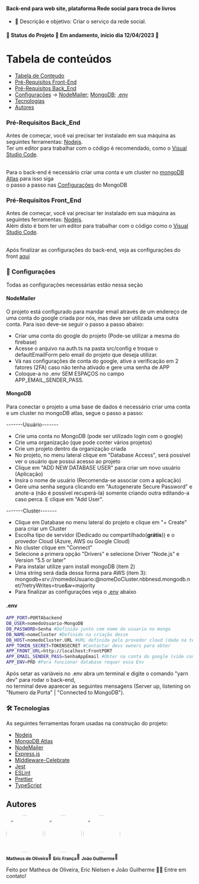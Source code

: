 #### Back-end para web site, plataforma Rede social para troca de livros

- 💬 Descrição e objetivo: Criar o serviço da rede social.

#### 🚧 Status do Projeto 🚀 Em andamento, início dia 12/04/2023 🚧

# Tabela de conteúdos

<!--ts-->

- [Tabela de Conteudo](#Tabela-de-conteúdos)
- [Pré-Requisitos Front-End](#Pré-requisitos-Front_End)
- [Pré-Requisitos Back_End](#Pré-requisitos-Back_End)
- [Configurações](#🎲-Configurações) -> [NodeMailer](#NodeMailer); [MongoDB](#MongoDB); [.env](#.env)
- [Tecnologias](#🛠-Tecnologias)
- [Autores](#autores)
  <!--te-->
  <br>


### Pré-Requisitos Back_End

Antes de começar, você vai precisar ter instalado em sua máquina as seguintes ferramentas:
[Nodejs](https://nodejs.org/en/).<br>
Ter um editor para trabalhar com o código é recomendado, como o [Visual Studio Code](https://code.visualstudio.com/).<br><br>

Para o back-end é necessário criar uma conta e um cluster no [mongoDB Atlas](https://www.mongodb.com/) para isso siga <br> o passo a passo nas [Configurações](#MongoDB) do MongoDB

### Pré-Requisitos Front_End

Antes de começar, você vai precisar ter instalado em sua máquina as seguintes ferramentas:
[Nodejs](https://nodejs.org/en/).<br>
Além disto é bom ter um editor para trabalhar com o código como o [Visual Studio Code](https://code.visualstudio.com/).<br><br>

Após finalizar as configurações do back-end, veja as configurações do front <a href="https://github.com/oliveiramatheux/tcc-escambooks-front#readme">aqui</a>


### 🎲 Configurações

Todas as configurações necessárias estão nessa seção

#### NodeMailer

O projeto está configurado para mandar email através de um endereço de uma conta do google criada por nós, mas deve ser utilizada uma outra conta. Para isso deve-se seguir o passo a passo abaixo:

- Criar uma conta do google do projeto (Pode-se utilizar a mesma do firebase)
- Acesse o arquivo na auth.ts na pasta src/config e troque o defaultEmailForm pelo email do projeto que deseja utilizar.
- Vá nas configurações de conta do google, ative a verificação em 2 fatores (2FA) caso não tenha ativado e gere uma senha de APP
- Coloque-a no .env SEM ESPAÇOS no campo APP_EMAIL_SENDER_PASS.

#### MongoDB

Para conectar o projeto a uma base de dados é necessário criar uma conta e um cluster no mongoDB atlas, segue o passo a passo:

-------Usuário-------
- Crie uma conta no MongoDB (pode ser utilizado login com o google)
- Crie uma organização (que pode conter vários projetos)
- Crie um projeto dentro da organização criada
- No projeto, no menu lateral clique em "Database Access", será possível ver o usuário que possui acesso ao projeto
- Clique em "ADD NEW DATABASE USER" para criar um novo usuário (Aplicação)
- Insira o nome de usuário (Recomenda-se associar com a aplicação)
- Gere uma senha segura clicando em "Autogenerate Secure Password" e anote-a (não é possível recuperá-la) somente criando outra editando-a caso perca. E clique em "Add User".

-------Cluster-------
- Clique em Database no menu lateral do projeto e clique em "+ Create" para criar um Cluster
- Escolha tipo de servidor (Dedicado ou compartilhado(<strong>grátis</strong>)) e o provedor Cloud (Azure, AWS ou Google Cloud)
- No cluster clique em "Connect"
- Selecione a primera opção "Drivers" e selecione Driver "Node.js" e Version "5.5 or later"
- Para instalar utilize yarn install mongoDB (item 2)
- Uma string será dada dessa forma para AWS (item 3): mongodb+srv://nomedoUsuario:<password>@nomeDoCluster.nbbnesd.mongodb.net/?retryWrites=true&w=majority
- Para finalizar as configurações veja o [.env](#.env) abaixo


#### .env

```bash
APP_PORT=PORTAbackend
DB_USER=nomedoUsuario-MongoDB
DB_PASSWORD=Senha #Definida junto com nome do usuario no mongo
DB_NAME=nomeCluster #Definido na criação desse
DB_HOST=nomedoCluster.URL #URL definida pelo provedor cloud (dada na tela de conexão)
APP_TOKEN_SECRET=TOKENSECRET #Contactar devs owners para obter
APP_FRONT_URL=http://localhost:FrontPORT
APP_EMAIL_SENDER_PASS=SenhaAppEmail #Obter na conta do google (vide config nodemailer)
APP_ENV=PRD #Para funcionar database requer essa Env
```

Após setar as variáveis no .env abra um terminal e digite o comando "yarn dev" para rodar o back-end, <br>
no terminal deve aparecer as seguintes mensagens (Server up, listening on "Numero da Porta" | "Connected to MongoDB").

### 🛠 Tecnologias

As seguintes ferramentas foram usadas na construção do projeto:

- [Nodejs](https://nodejs.org/en/)
- [MongoDB Atlas](https://www.mongodb.com/)
- [NodeMailer](https://nodemailer.com/)
- [Express.js](https://expressjs.com/pt-br/)
- [Middleware-Celebrate](https://www.npmjs.com/package/celebrate)
- [Jest](https://jestjs.io/pt-BR/)
- [ESLint](https://eslint.org/)
- [Prettier](https://prettier.io/)
- [TypeScript](https://www.typescriptlang.org/)

## Autores

<div>
  <img style="border-radius: 50%;" src="https://media.licdn.com/dms/image/C4D03AQEN5MndpcR7Rg/profile-displayphoto-shrink_800_800/0/1613396220155?e=1706140800&v=beta&t=wD-6BuaUEHSPPBVLZbQcSuMQjX3tQdU2D5W94x_K0jY" width="100px;" alt=""/> <!-- Matheus  -->
  <img style="border-radius: 50%;" src="https://media.licdn.com/dms/image/C4D03AQE_XlWds1qORg/profile-displayphoto-shrink_800_800/0/1646512221130?e=1706140800&v=beta&t=SsnJRaf9MaFCpMUjBahLMSF02BmxBnDPkJU5q_NkCbE" width="100px;" alt=""/> <!-- Eric  -->
  <img style="border-radius: 50%;" src="https://media.licdn.com/dms/image/D4D03AQFSRHVNtz9Fjg/profile-displayphoto-shrink_800_800/0/1685025769328?e=1706140800&v=beta&t=fvz6PxqFlXbIEFdI50qQSzjn_CSAKtuku1rkjUyYIFs" width="100px;" alt=""/> <!-- João  -->
</div>
<a href="https://www.linkedin.com/in/oliveiramatheux/">
<sub><b>Matheus de Oliveira</b></sub></a>🚀
<a href="https://www.linkedin.com/in/eric-nielsen-frança-65273914a/">
<sub><b>Eric França</b></sub></a>🚀
<a href="https://www.linkedin.com/in/joao-guis/">
<sub><b>João Guilherme</b></sub></a>🚀

Feito por Matheus de Oliveira, Eric Nielsen e João Guilherme 👋🏽 Entre em contato!
